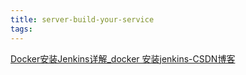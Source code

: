 ```yaml
---
title: server-build-your-service
tags:
---
```



[Docker安装Jenkins详解_docker 安装jenkins-CSDN博客](https://blog.csdn.net/qq_36551991/article/details/135764302)
